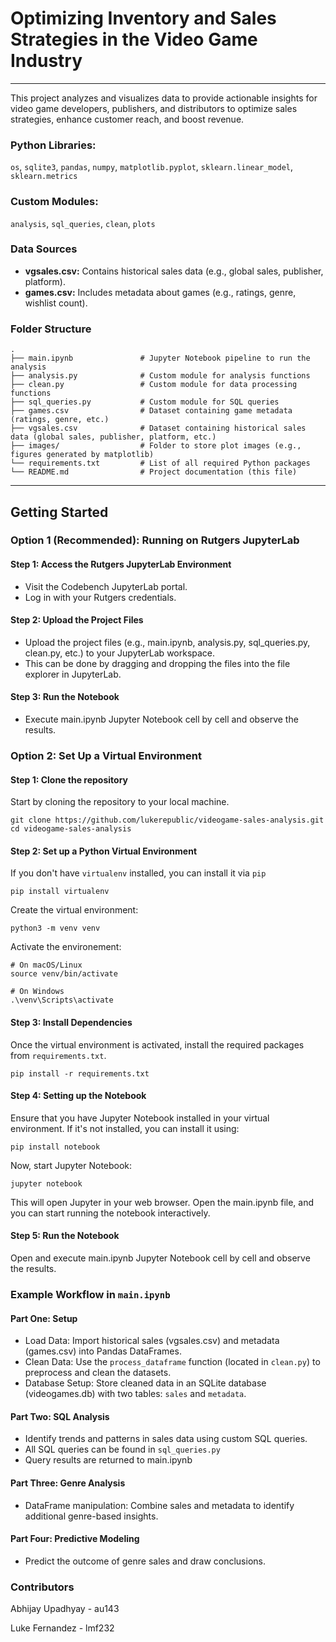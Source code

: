 # Optimizing Inventory and Sales Strategies in the Video Game Industry
---
This project analyzes and visualizes data to provide actionable insights for video game developers, publishers, and distributors to optimize sales strategies, enhance customer reach, and boost revenue.

### Python Libraries:
```os```, ```sqlite3```, ```pandas```, ```numpy```, ```matplotlib.pyplot```, ```sklearn.linear_model```, ```sklearn.metrics```
### Custom Modules:
```analysis```, ```sql_queries```, ```clean```, ```plots```

### Data Sources
- **vgsales.csv:** Contains historical sales data (e.g., global sales, publisher, platform).
- **games.csv:** Includes metadata about games (e.g., ratings, genre, wishlist count).

### Folder Structure
```
.
├── main.ipynb               # Jupyter Notebook pipeline to run the analysis
├── analysis.py              # Custom module for analysis functions
├── clean.py                 # Custom module for data processing functions
├── sql_queries.py           # Custom module for SQL queries
├── games.csv                # Dataset containing game metadata (ratings, genre, etc.)
├── vgsales.csv              # Dataset containing historical sales data (global sales, publisher, platform, etc.)
├── images/                  # Folder to store plot images (e.g., figures generated by matplotlib)
└── requirements.txt         # List of all required Python packages
└── README.md                # Project documentation (this file)

```

---

## Getting Started
### Option 1 (Recommended): Running on Rutgers JupyterLab
#### Step 1: Access the Rutgers JupyterLab Environment
- Visit the Codebench JupyterLab portal.
- Log in with your Rutgers credentials.

#### Step 2: Upload the Project Files 
- Upload the project files (e.g., main.ipynb, analysis.py, sql_queries.py, clean.py, etc.) to your JupyterLab workspace.
- This can be done  by dragging and dropping the files into the file explorer in JupyterLab.

#### Step 3: Run the Notebook
- Execute main.ipynb Jupyter Notebook cell by cell and observe the results.

### Option 2: Set Up a Virtual Environment
#### Step 1: Clone the repository
Start by cloning the repository to your local machine.
```
git clone https://github.com/lukerepublic/videogame-sales-analysis.git
cd videogame-sales-analysis
```

#### Step 2: Set up a Python Virtual Environment
If you don't have ```virtualenv``` installed, you can install it via ```pip```
```
pip install virtualenv
```
Create the virtual environment:
```
python3 -m venv venv
```
Activate the environement:
```
# On macOS/Linux
source venv/bin/activate

# On Windows
.\venv\Scripts\activate
```

#### Step 3: Install Dependencies
Once the virtual environment is activated, install the required packages from ```requirements.txt```.
```
pip install -r requirements.txt
```

#### Step 4: Setting up the Notebook
Ensure that you have Jupyter Notebook installed in your virtual environment. If it's not installed, you can install it using:
```
pip install notebook
```

Now, start Jupyter Notebook:
```
jupyter notebook
```
This will open Jupyter in your web browser. Open the main.ipynb file, and you can start running the notebook interactively.


#### Step 5: Run the Notebook
Open and execute main.ipynb Jupyter Notebook cell by cell and observe the results.

### Example Workflow in ```main.ipynb```
#### Part One: Setup
- Load Data: Import historical sales (vgsales.csv) and metadata (games.csv) into Pandas DataFrames.
- Clean Data: Use the ```process_dataframe``` function (located in ```clean.py```) to preprocess and clean the datasets.
- Database Setup: Store cleaned data in an SQLite database (videogames.db) with two tables: ```sales``` and ```metadata```.

#### Part Two: SQL Analysis
- Identify trends and patterns in sales data using custom SQL queries.
- All SQL queries can be found in ```sql_queries.py```
- Query results are returned to main.ipynb

#### Part Three: Genre Analysis
- DataFrame manipulation: Combine sales and metadata to identify additional genre-based insights.

#### Part Four: Predictive Modeling
- Predict the outcome of genre sales and draw conclusions.

### Contributors
Abhijay Upadhyay - au143

Luke Fernandez - lmf232
